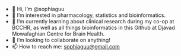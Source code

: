 - 👋 Hi, I’m @sophiaguu
- 👀 I’m interested in pharmacology, statistics and bioinformatics. 
- 🌱 I’m currently learning about clinical research during my co-op at BCCHR, as well as all things bioinformatics in this Github at Djavad Mowafaghian Centre for Brain Health.
- 💞️ I’m looking to collaborate on anything!
- 📫 How to reach me: sophiaguu@gmail.com

<!---
sophiaguu/sophiaguu is a ✨ special ✨ repository because its `README.md` (this file) appears on your GitHub profile.
You can click the Preview link to take a look at your changes.
--->

